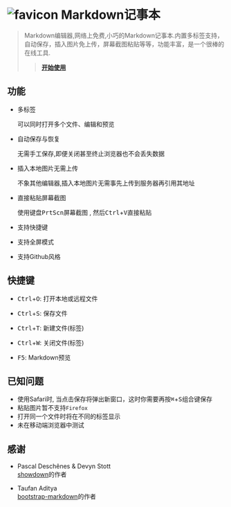 # ![favicon](http://zzzhan.github.io/markdown-notepad/dist/img/favicon-96x96.png) Markdown记事本

> Markdown编辑器,网络上免费,小巧的Markdown记事本.内置多标签支持，自动保存，插入图片免上传，屏幕截图粘贴等等，功能丰富，是一个很棒的在线工具.
>> [**开始使用**](http://zzzhan.github.io/markdown-notepad/ '在线Markdown编辑器')

## 功能

* 多标签

  可以同时打开多个文件、编辑和预览

* 自动保存与恢复

  无需手工保存,即便关闭甚至终止浏览器也不会丢失数据

* 插入本地图片无需上传

  不象其他编辑器,插入本地图片无需事先上传到服务器再引用其地址

* 直接粘贴屏幕截图

  使用键盘<kbd>PrtScn</kbd>屏幕截图 , 然后<kbd>Ctrl</kbd>+<kbd>V</kbd>直接粘贴

* 支持快捷键
* 支持全屏模式
* 支持Github风格

## 快捷键

* <kbd>Ctrl</kbd>+<kbd>O</kbd>: 打开本地或远程文件

* <kbd>Ctrl</kbd>+<kbd>S</kbd>: 保存文件

* <kbd>Ctrl</kbd>+<kbd>T</kbd>: 新建文件(标签)

* <kbd>Ctrl</kbd>+<kbd>W</kbd>: 关闭文件(标签)

* <kbd>F5</kbd>: Markdown预览

## 已知问题

* 使用Safari时, 当点击保存将弹出新窗口，这时你需要再按<kbd>⌘</kbd>+<kbd>S</kbd>组合键保存
* 粘贴图片暂不支持`Firefox`
* 打开同一个文件时将在不同的标签显示
* 未在移动端浏览器中测试

## 感谢

* Pascal Deschênes & Devyn Stott<br/>
  [showdown](https://github.com/showdownjs/showdown)的作者

* Taufan Aditya<br/>
  [bootstrap-markdown](https://github.com/toopay/bootstrap-markdown)的作者